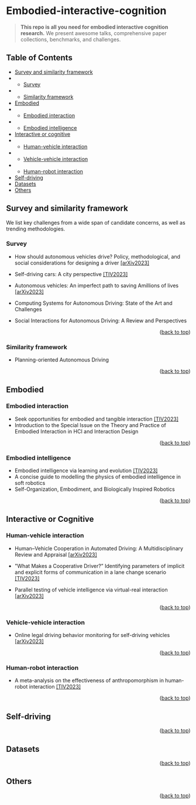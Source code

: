 
<div id="top">

# Embodied-interactive-cognition

> **This repo is all you need for embodied interactive cognition research.** We present awesome talks, comprehensive paper collections, benchmarks, and challenges.

<!-- ![](https://img.shields.io/badge/Record-137-673ab7.svg)
![](https://img.shields.io/badge/License-MIT-lightgrey.svg) -->

## Table of Contents

- [Survey and similarity framework](#survey-and-similarity-framework)
- - [Survey](#survey)
- - [Similarity framework](#similarity-framework)
- [Embodied](#embodied)
- - [Embodied interaction](#embodied-interaction)
- - [Embodied intelligence](#embodied-intelligence)
- [Interactive or cognitive](#interactive-or-cognitive)
- - [Human-vehicle interaction](#human-vehicle-interaction)
- - [Vehicle-vehicle interaction](#vehicle-vehicle-interaction)
- - [Human-robot interaction](#human-robot-interaction)
- [Self-driving](#self-driving)
- [Datasets](#datasets)
- [Others](#others) 

## Survey and similarity framework

We list key challenges from a wide span of candidate concerns, as well as trending methodologies.

### Survey
<!-- <details><summary>(Click for details)</summary> -->

- How should autonomous vehicles drive? Policy, methodological, and social considerations for designing a driver [[arXiv2023]](https://arxiv.org/abs/2306.16927)

- Self-driving cars: A city perspective [[TIV2023]](https://ieeexplore.ieee.org/abstract/document/10258330)

- Autonomous vehicles: An imperfect path to saving Amillions of lives [[arXiv2023]](https://arxiv.org/abs/2308.05731)

- Computing Systems for Autonomous Driving: State of the Art and Challenges
  
- Social Interactions for Autonomous Driving: A Review and Perspectives

<!-- </details> -->

<p align="right">(<a href="#top">back to top</a>)</p>

### Similarity framework

<!-- <details><summary>(Click for details)</summary> -->

- Planning-oriented Autonomous Driving

<!-- </details> -->

<p align="right">(<a href="#top">back to top</a>)</p>

## Embodied
  
### Embodied interaction

<!-- <details><summary>(Click for details)</summary> -->

- Seek opportunities for embodied and tangible interaction [[TIV2023]](https://ieeexplore.ieee.org/abstract/document/10258330)
- Introduction to the Special Issue on the Theory and Practice of Embodied Interaction in HCI and Interaction Design

<!-- </details> -->

<p align="right">(<a href="#top">back to top</a>)</p>

### Embodied intelligence

<!-- <details><summary>(Click for details)</summary> -->

- Embodied intelligence via learning and evolution [[TIV2023]](https://ieeexplore.ieee.org/abstract/document/10258330)
- A concise guide to modelling the physics of embodied intelligence in soft robotics
- Self-Organization, Embodiment, and Biologically Inspired Robotics

<!-- </details> -->

<p align="right">(<a href="#top">back to top</a>)</p>
  
## Interactive or Cognitive

### Human-vehicle interaction

<!-- <details><summary>(Click for details)</summary> -->

- Human–Vehicle Cooperation in Automated Driving: A Multidisciplinary Review and Appraisal [[arXiv2023]](https://arxiv.org/abs/2306.16927)

- "What Makes a Cooperative Driver?” Identifying parameters of implicit and explicit forms of communication in a lane change scenario [[TIV2023]](https://ieeexplore.ieee.org/abstract/document/10258330)

- Parallel testing of vehicle intelligence via virtual-real interaction [[arXiv2023]](https://arxiv.org/abs/2308.05731)

<!-- </details> -->

<p align="right">(<a href="#top">back to top</a>)</p>

### Vehicle-vehicle interaction

<!-- <details><summary>(Click for details)</summary> -->

- Online legal driving behavior monitoring for self-driving vehicles [[arXiv2023]](https://arxiv.org/abs/2306.16927)

<!-- </details> -->

<p align="right">(<a href="#top">back to top</a>)</p>

### Human-robot interaction

<!-- <details><summary>(Click for details)</summary> -->

- A meta-analysis on the effectiveness of anthropomorphism in human-robot interaction [[TIV2023]](https://ieeexplore.ieee.org/abstract/document/10258330)

<!-- </details> -->

<p align="right">(<a href="#top">back to top</a>)</p>

## Self-driving

<p align="right">(<a href="#top">back to top</a>)</p>

## Datasets


<p align="right">(<a href="#top">back to top</a>)</p>

## Others



<p align="right">(<a href="#top">back to top</a>)</p>
